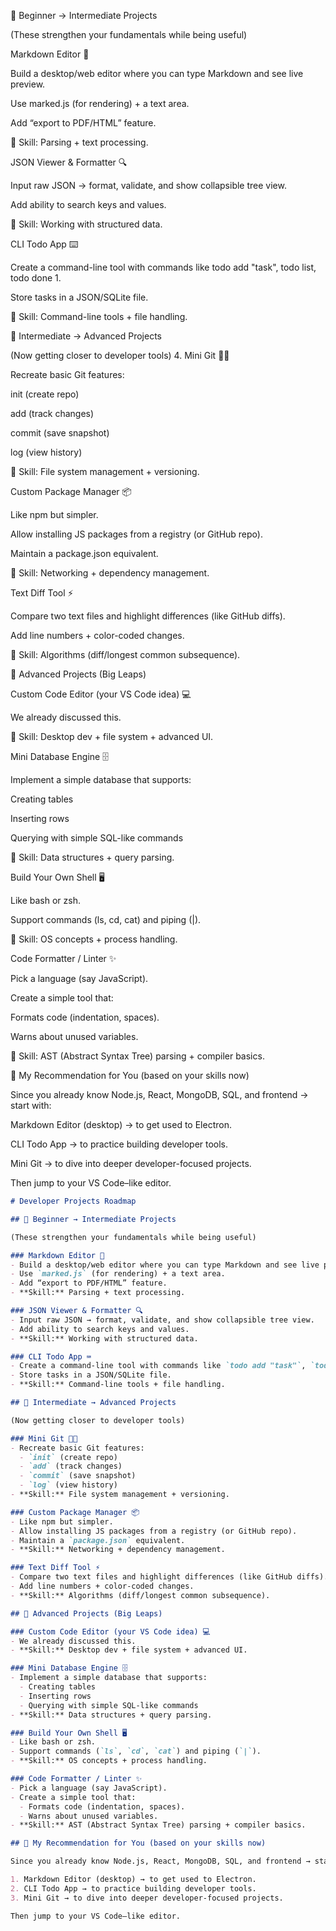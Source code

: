 

🔹 Beginner → Intermediate Projects

(These strengthen your fundamentals while being useful)

Markdown Editor 📝

Build a desktop/web editor where you can type Markdown and see live preview.

Use marked.js (for rendering) + a text area.

Add “export to PDF/HTML” feature.

🔑 Skill: Parsing + text processing.

JSON Viewer & Formatter 🔍

Input raw JSON → format, validate, and show collapsible tree view.

Add ability to search keys and values.

🔑 Skill: Working with structured data.

CLI Todo App ⌨️

Create a command-line tool with commands like todo add "task", todo list, todo done 1.

Store tasks in a JSON/SQLite file.

🔑 Skill: Command-line tools + file handling.

🔹 Intermediate → Advanced Projects

(Now getting closer to developer tools) 4. Mini Git 🧑‍💻

Recreate basic Git features:

init (create repo)

add (track changes)

commit (save snapshot)

log (view history)

🔑 Skill: File system management + versioning.

Custom Package Manager 📦

Like npm but simpler.

Allow installing JS packages from a registry (or GitHub repo).

Maintain a package.json equivalent.

🔑 Skill: Networking + dependency management.

Text Diff Tool ⚡

Compare two text files and highlight differences (like GitHub diffs).

Add line numbers + color-coded changes.

🔑 Skill: Algorithms (diff/longest common subsequence).

🔹 Advanced Projects (Big Leaps)

Custom Code Editor (your VS Code idea) 💻

We already discussed this.

🔑 Skill: Desktop dev + file system + advanced UI.

Mini Database Engine 🗄️

Implement a simple database that supports:

Creating tables

Inserting rows

Querying with simple SQL-like commands

🔑 Skill: Data structures + query parsing.

Build Your Own Shell 🖥️

Like bash or zsh.

Support commands (ls, cd, cat) and piping (|).

🔑 Skill: OS concepts + process handling.

Code Formatter / Linter ✨

Pick a language (say JavaScript).

Create a simple tool that:

Formats code (indentation, spaces).

Warns about unused variables.

🔑 Skill: AST (Abstract Syntax Tree) parsing + compiler basics.

🎯 My Recommendation for You (based on your skills now)

Since you already know Node.js, React, MongoDB, SQL, and frontend → start with:

Markdown Editor (desktop) → to get used to Electron.

CLI Todo App → to practice building developer tools.

Mini Git → to dive into deeper developer-focused projects.

Then jump to your VS Code–like editor.



```markdown
# Developer Projects Roadmap

## 🔹 Beginner → Intermediate Projects

(These strengthen your fundamentals while being useful)

### Markdown Editor 📝
- Build a desktop/web editor where you can type Markdown and see live preview.
- Use `marked.js` (for rendering) + a text area.
- Add “export to PDF/HTML” feature.
- **Skill:** Parsing + text processing.

### JSON Viewer & Formatter 🔍
- Input raw JSON → format, validate, and show collapsible tree view.
- Add ability to search keys and values.
- **Skill:** Working with structured data.

### CLI Todo App ⌨️
- Create a command-line tool with commands like `todo add "task"`, `todo list`, `todo done 1`.
- Store tasks in a JSON/SQLite file.
- **Skill:** Command-line tools + file handling.

## 🔹 Intermediate → Advanced Projects

(Now getting closer to developer tools)

### Mini Git 🧑‍💻
- Recreate basic Git features:
  - `init` (create repo)
  - `add` (track changes)
  - `commit` (save snapshot)
  - `log` (view history)
- **Skill:** File system management + versioning.

### Custom Package Manager 📦
- Like npm but simpler.
- Allow installing JS packages from a registry (or GitHub repo).
- Maintain a `package.json` equivalent.
- **Skill:** Networking + dependency management.

### Text Diff Tool ⚡
- Compare two text files and highlight differences (like GitHub diffs).
- Add line numbers + color-coded changes.
- **Skill:** Algorithms (diff/longest common subsequence).

## 🔹 Advanced Projects (Big Leaps)

### Custom Code Editor (your VS Code idea) 💻
- We already discussed this.
- **Skill:** Desktop dev + file system + advanced UI.

### Mini Database Engine 🗄️
- Implement a simple database that supports:
  - Creating tables
  - Inserting rows
  - Querying with simple SQL-like commands
- **Skill:** Data structures + query parsing.

### Build Your Own Shell 🖥️
- Like bash or zsh.
- Support commands (`ls`, `cd`, `cat`) and piping (`|`).
- **Skill:** OS concepts + process handling.

### Code Formatter / Linter ✨
- Pick a language (say JavaScript).
- Create a simple tool that:
  - Formats code (indentation, spaces).
  - Warns about unused variables.
- **Skill:** AST (Abstract Syntax Tree) parsing + compiler basics.

## 🎯 My Recommendation for You (based on your skills now)

Since you already know Node.js, React, MongoDB, SQL, and frontend → start with:

1. Markdown Editor (desktop) → to get used to Electron.
2. CLI Todo App → to practice building developer tools.
3. Mini Git → to dive into deeper developer-focused projects.

Then jump to your VS Code–like editor.
```

